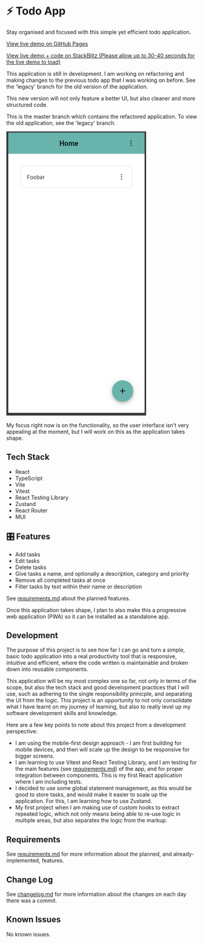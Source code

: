 # :zap: Todo App

Stay organised and focused with this simple yet efficient todo application.

[View live demo on GitHub Pages](https://sa9102.github.io/Todo-App/)

[View live demo + code on StackBlitz (Please allow up to 30-40 seconds for the live demo to load)](https://stackblitz.com/~/github.com/SA9102/Todo-App?initialPath=/Todo-App)

This application is still in development. I am working on refactoring and making changes to the previous todo app that I was working on before. See the 'legacy' branch for the old version of the application.

This new version will not only feature a better UI, but also cleaner and more structured code.

This is the master branch which contains the refactored application. To view the old application, see the 'legacy' branch.

![Tasks page with a task named 'Foobar'](image.png)

My focus right now is on the functionality, so the user interface isn't very appealing at the moment, but I will work on this as the application takes shape.

## Tech Stack

- React
- TypeScript
- Vite
- Vitest
- React Testing Library
- Zustand
- React Router
- MUI

## :control_knobs: Features

- Add tasks
- Edit tasks
- Delete tasks
- Give tasks a name, and optionally a description, category and priority
- Remove all completed tasks at once
- Filter tasks by text within their name or description

See [requirements.md](requirements.md) about the planned features.

Once this application takes shape, I plan to also make this a progressive web application (PWA) so it can be installed as a standalone app.

## Development

The purpose of this project is to see how far I can go and turn a simple, basic todo application into a real productivity tool that is responsive, intuitive and efficient, where the code written is maintainable and broken down into reusable components.

This application will be my most complex one so far, not only in terms of the scope, but also the tech stack and good development practices that I will use, such as adhering to the single responsibility prinicple, and separating the UI from the logic. This project is an opportunity to not only consolidate what I have learnt on my journey of learning, but also to really level up my software development skills and knowledge.

Here are a few key points to note about this project from a development perspective:

<!-- - I have been quite serious about the maintainability and reusability of the code. For this, I have written many custom hooks (something I haven't done before in any project) and higher order components (also something I haven't done before). I have taken care to extract reused logic into its own separate unit which can be extended and reused anytime.
- I have written some tests for each component. Instead of testing for every single detail, they just test the features. -->

- I am using the mobile-first design approach - I am first building for mobile devices, and then will scale up the design to be responsive for bigger screens.
- I am learning to use Vitest and React Testing Library, and I am testing for the main features (see [requirements.md](requirements.md)) of the app, and for proper integration between components. This is my first React application where I am including tests.
- I decided to use some global statement management, as this would be good to store tasks, and would make it easier to scale up the application. For this, I am learning how to use Zustand.
- My first project when I am making use of custom hooks to extract repeated logic, which not only means being able to re-use logic in multiple areas, but also separates the logic from the markup.

## Requirements

See [requirements.md](requirements.md) for more information about the planned, and already-implemented, features.

## Change Log

See [changelog.md](changelog.md) for more information about the changes on each day there was a commit.

## Known Issues

No known issues.

<!-- # :zap: Todo App

Stay organised and focused with this simple yet efficient todo application.

This application is not yet complete and is currently being developed on.

[View the application here.](https://sa9102.github.io/Todo-App/)


## :control_knobs: Features

- Create todo items
- A todo item has a name and a priority. It can also optionally have further descriptions, and can also belong to a category
- Can edit todo items, check them off, and delete them
- Can filter items by text

Beware that this application is not yet responsive for smaller devices, though I plan to make it so.

## :bulb: How To Use

- To create a new todo item, click on the green 'NEW TODO' button.
- The name is mandatory, other fields are optional.
- Each todo item has a default priority of 'Low'. You can change it to 'Medium' or 'High'.
- Each todo item by default belongs to no category. You can select a category that it belongs to.
- You can create your own categories, and assign a specific colour to it.

---

- To right of each todo item is an 'EDIT' button and 'DELETE' button. Here, you can edit the specific details of a todo item, or delete one.
- To toggle a todo item between 'Completed' and 'Not Completed', click on the todo item.
- Each todo item has an arrow to the left of its name. You can click on it to expand or minimise the todo item, which will show or hide more details respectively.
- Each todo item has a priority circle to the right of its name. It will be green if the priority is 'Low', orange is 'Medium', and red if 'High'.
- You can click on the priority circle to quickly change the todo item's priority.
- If a todo item belongs to a category, its category name and colour will appear to the right of its priority circle.
- If you have at least one todo item marked as 'Completed', a red button will appear on the toolbar which will delete all completed todo items in one go.
  -- You can filter items by text using the textbox at the top. The text can be in the todo list's name, description, or both.

## :hammer_and_wrench: Upcoming Features

This project is currently in development. Here are a few features I plan to add:

- Order todo items by name, priority, category etc.
- Start and end date
- Or, start date with no end date (i.e. ongoing task)
- End date with no start date (i.e. a deadline)
- Responsiveness for smaller devices
- Have a todo item belong in multiple categories
- Connect to a database to permanently save data

## :desktop_computer: Tech Stack

- React
- TypeScript

I am fairly new to TypeScript, so usage of TypeScript is limited. I have used it to define the 'type' of a todo item, as well as the type of props for different components.

React context is used to allow todo items to access the functions that manipulate its own objects in state, avoiding prop drilling.

I use custom CSS variables to help maintain a consistent colour scheme in the application.

I have optimised the speed of the application by making use of useMemo wherever I can, to ensure that specific values (such as filtered todo items) are re-calculated only when they need to, and not everytime a single update is made to the DOM.

## :package: Dependencies

- [react-modal](https://www.npmjs.com/package/react-modal)

## :chart_with_upwards_trend: Update Log

### 16th December 2024

- You can now filter items by category

### 15th December 2024

- Added a new branch "frontend+backend" where I am working on the backend

### 12th December 2024

- Tidied up code and added comments
- The 'edit' and 'delete' buttons of a todo item now appear only when you hover over it

### 11th December 2024

- A button for removing all completed todo items in one go
- Assign colours to categories
- Have the category name and colour appear on each todo item
- Adjust the colour of the category name (black or white) based on the background color, for better contrast
- Filter items by text in both name and description

### 10th December 2024

- Quickly change a todo item's priority by clicking on the priority circle

### 9th December 2024

- Changed design, and added a few features:
  - Expand/minimise a task to show/hide its description
  - Priority circle next to task name, the colour depicting priority - green for low, orange for medium, red for high

### 7th November 2024

- Repository created and first commit.

## :warning: Known Issues

- Not yet responsive for tablet and mobile devices. -->
